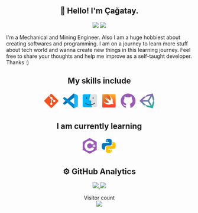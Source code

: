 <h2 align="center">👋 Hello! I'm Çağatay.</h2>
<p align="center">
  <a target="_blank" href="https://www.linkedin.com/in/çağatay-balıkçı-158a78107/"><img src="https://img.shields.io/badge/-LinkedIn-0077B5?style=for-the-badge&logo=Linkedin&logoColor=white"></img></a>
  <a target="_blank" href="mailto:cagataybalikci@gmail.com"><img src="https://img.shields.io/badge/-Gmail-D14836?style=for-the-badge&logo=Gmail&logoColor=white"></img></a>
</p>

I'm a Mechanical and Mining Engineer. Also I am a huge hobbiest about creating softwares and programming. I am on a journey to learn more stuff about tech world and wanna create new things in this learning journey. Feel free to share your thoughts and help me improve as a self-taught developer. Thanks :)

<h2 align="center">My skills include</h2>
<p align="center">
<img src="icons/git.png"/>
<img src="icons/vscode.png"/>
<img src="icons/macos.png" width="48" height="48"/>
<img src="icons/swift.png"/>
<img src="icons/github.png"/>
<img src="icons/unity.png"/>
	
</p>

<h2 align="center">I am currently learning</h2>

<p align="center">
	<img src="icons/csharp.png"/>
	<img src="icons/python.png"/>
</p>

<h2 align="center">⚙️ GitHub Analytics</h2>

<p align="center">
  <a href="https://github.com/cagataybalikci">
<img height="150em" src="https://github-readme-stats.vercel.app/api?username=cagataybalikci" />
<img height="150em" src="https://github-readme-stats.vercel.app/api/top-langs/?username=cagataybalikci&layout=compact&langs_count=12&hide=TeX,PowerShell,ASP.NET" />
  </a>
</p>


<p align="center"> 
  Visitor count<br>
  <img src="https://profile-counter.glitch.me/cagataybalikci/count.svg" />
</p>
